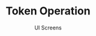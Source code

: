 ---
layout: embed
permalink: apps/bank/architectures/token-operation/ui-screens
lang: en
page_id: apps-bank-architectures-token-operation-screens

title: Token Operation
subtitle: UI Screens
backUrl: /apps/bank/architectures/token-operation

description: Screens
---